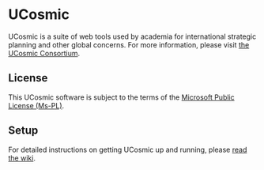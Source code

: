 UCosmic
===

UCosmic is a suite of web tools used by academia for international strategic planning and other global concerns. For more information, please visit [the UCosmic Consortium](http://www.ucosmic.org).

License
---

This UCosmic software is subject to the terms of the [Microsoft Public License (Ms-PL)](http://www.opensource.org/licenses/MS-PL). 

Setup
---

For detailed instructions on getting UCosmic up and running, please [read the wiki](https://github.com/ucosmic/ucosmic/wiki). 
